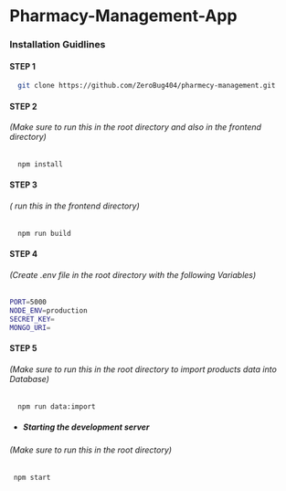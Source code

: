 # Pharmacy-Management-App

### Installation Guidlines

#### STEP 1

 ```sh
   git clone https://github.com/ZeroBug404/pharmecy-management.git
   ```

#### STEP 2
###### (Make sure to run this in the root directory and also in the frontend directory) 

 ```sh
   npm install
   ```
   
#### STEP 3
###### ( run this in the frontend directory) 

 ```sh
   npm run build
   ```

#### STEP 4
###### (Create .env file in the root directory with the following Variables) 

  ```sh
  PORT=5000
  NODE_ENV=production
  SECRET_KEY=
  MONGO_URI= 
   ```
   
#### STEP 5
###### (Make sure to run this in the root directory to import products data into Database) 

 ```sh
   npm run data:import
   ```

* ##### Starting the development server
###### (Make sure to run this in the root directory)
```sh
 npm start
   ```
   




   
